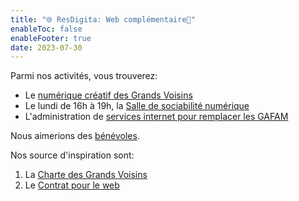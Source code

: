 ```yaml
---
title: "🌐 ResDigita: Web complémentaire🗼"
enableToc: false
enableFooter: true
date: 2023-07-30
---
```


Parmi nos activités, vous trouverez:

* Le [numérique créatif des Grands Voisins](/notes/numcrea) 
* Le lundi de 16h à 19h, la [Salle de sociabilité numérique](/notes/sociabilitenumerique) 
* L'administration de [services internet pour remplacer les GAFAM](/notes/services) 

Nous aimerions des [bénévoles](https://blog.lesgrandsvoisins.com/numerique-creatif-des-grands-voisins/).


Nos source d'inspiration sont:

1. La [Charte des Grands Voisins](https://www.lesgrandsvoisins.com)
2. Le [Contrat pour le web](https://www.contractfortheweb.org/fr/)


